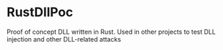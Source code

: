 # RustDllPoc
Proof of concept DLL written in Rust. Used in other projects to test DLL injection and other DLL-related attacks
